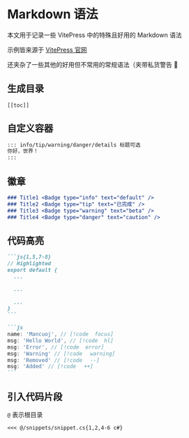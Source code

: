 # Markdown 语法

本文用于记录一些 VitePress 中的特殊且好用的 Markdown 语法

示例皆来源于 [VitePress 官网](https://vitepress.vuejs.org/guide/markdown)

还夹杂了一些其他的好用但不常用的常规语法（夹带私货警告 👀

## 生成目录

```
[[toc]]
```


## 自定义容器

```md
::: info/tip/warning/danger/details 标题可选
你好，世界！
:::
```



## 徽章


```md
### Title1 <Badge type="info" text="default" />
### Title2 <Badge type="tip" text="已完成" />
### Title3 <Badge type="warning" text="beta" />
### Title4 <Badge type="danger" text="caution" />
```

## 代码高亮

````md
```js{1,5,7-8}
// Highlighted
export default { 
  ...

  ...
  
  ...
}
```
````

````md
```js
name: 'Mancuoj', // [!code  focus]
msg: 'Hello World', // [!code  hl]
msg: 'Error', // [!code  error]
msg: 'Warning' // [!codeㅤ warning]
msg: 'Removed' // [!codeㅤ --]
msg: 'Added' // [!codeㅤ ++]
```
````

## 引入代码片段

`@` 表示根目录

```
<<< @/snippets/snippet.cs{1,2,4-6 c#}
```
